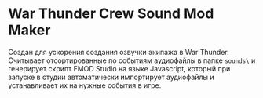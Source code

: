 # War Thunder Crew Sound Mod Maker
Создан для ускорения создания озвучки экипажа в War Thunder.
Считывает отсортированные по событиям аудиофайлы в папке `sounds\` и генерирует скрипт FMOD Studio на языке Javascript, который при запуске в студии автоматически импортирует аудиофайлы и устанавливает их на нужные события в игре.
